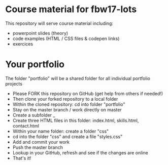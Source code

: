 # Course material for fbw17-lots

This repository will serve course material including:
- powerpoint slides (theory)
- code examples (HTML / CSS files & codepen links)
- exercices

# Your portfolio

The folder "portfolio" will be a shared folder for all individual portfolio projects

- Please FORK this repository on GitHub (get help from others if needed!)
- Then clone your forked repository to a local folder
- Within the cloned repository: cd into folder "portfolio"
- Stay on the master branch / work directly on master
- Create a subfolder <your-firstname>_<your-lastname>
- Create three HTML files in this folder: index.html, skills.html, contact.html
- Within your name folder: create a folder "css"
- cd into the folder "css" and create a file "styles.css"
- Add and commit your work
- Push the master branch
- Lookup in your GitHub, refresh and see if the changes are online
- That's it!

